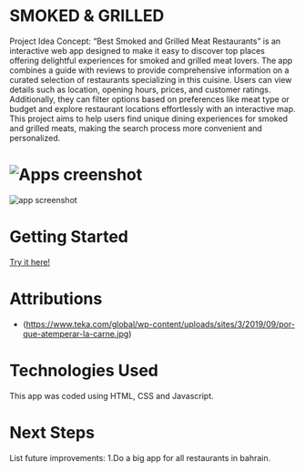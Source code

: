 # SMOKED & GRILLED

Project Idea
Concept: “Best Smoked and Grilled Meat Restaurants” is an interactive web app designed to make it easy to discover top places offering delightful experiences for smoked and grilled meat lovers. The app combines a guide with reviews to provide comprehensive information on a curated selection of restaurants specializing in this cuisine. Users can view details such as location, opening hours, prices, and customer ratings. Additionally, they can filter options based on preferences like meat type or budget and explore restaurant locations effortlessly with an interactive map.
This project aims to help users find unique dining experiences for smoked and grilled meats, making the search process more convenient and personalized.

# ![Apps creenshot](path-to-screenshot)
![app screenshot](https://github.com/user-attachments/assets/ae858387-0e71-424d-8060-be69d0d27f80)


# Getting Started
[Try it here!](https://github.com/Hamzhgg/Smoked-Grilled-)


# Attributions
* (https://www.teka.com/global/wp-content/uploads/sites/3/2019/09/por-que-atemperar-la-carne.jpg)

# Technologies Used
This app was coded using HTML, CSS and Javascript.

# Next Steps
List future improvements:
1.Do a big app for all restaurants in bahrain. 
